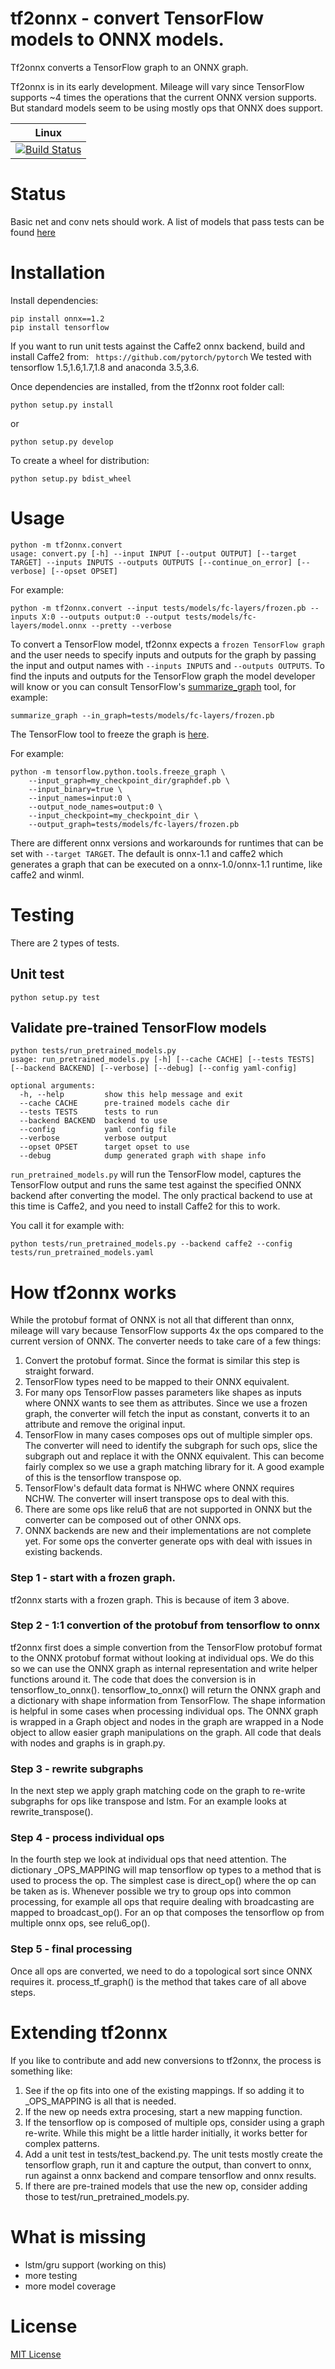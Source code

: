 tf2onnx - convert TensorFlow models to ONNX models.
========

Tf2onnx converts a TensorFlow graph to an ONNX graph.

Tf2onnx is in its early development. Mileage will vary since TensorFlow supports ~4 times the operations that the current ONNX version supports. But standard models seem to be using mostly ops that ONNX does support.

| Linux |
|-------|
| [![Build Status](https://travis-ci.org/tensorflow-onnx/tensorflow-onnx.svg?branch=master)](https://travis-ci.org/onnx/tensorflow-onnx) |

# Status
Basic net and conv nets should work. A list of models that pass tests can be found [here](tests/run_pretrained_models.yaml)

# Installation
Install dependencies:
```
pip install onnx==1.2
pip install tensorflow
```
If you want to run unit tests against the Caffe2 onnx backend, build and install Caffe2 from: ```
https://github.com/pytorch/pytorch```
We tested with tensorflow 1.5,1.6,1.7,1.8 and anaconda 3.5,3.6.

Once dependencies are installed, from the tf2onnx root folder call:
```
python setup.py install
```
or 
```
python setup.py develop
```

To create a wheel for distribution:
```
python setup.py bdist_wheel
```
# Usage
```
python -m tf2onnx.convert
usage: convert.py [-h] --input INPUT [--output OUTPUT] [--target TARGET] --inputs INPUTS --outputs OUTPUTS [--continue_on_error] [--verbose] [--opset OPSET]
```
For example:
```
python -m tf2onnx.convert --input tests/models/fc-layers/frozen.pb --inputs X:0 --outputs output:0 --output tests/models/fc-layers/model.onnx --pretty --verbose
```

To convert a TensorFlow model, tf2onnx expects a ```frozen TensorFlow graph``` and the user needs to specify inputs and outputs for the graph by passing the input and output
names with ```--inputs INPUTS``` and ```--outputs OUTPUTS```. 
To find the inputs and outputs for the TensorFlow graph the model developer will know or you can consult TensorFlow's [summarize_graph](https://github.com/tensorflow/tensorflow/tree/master/tensorflow/tools/graph_transforms) tool, for example:
```
summarize_graph --in_graph=tests/models/fc-layers/frozen.pb
```

The TensorFlow tool to freeze the graph is [here](https://github.com/tensorflow/tensorflow/blob/master/tensorflow/python/tools/freeze_graph.py).

For example:
```
python -m tensorflow.python.tools.freeze_graph \
    --input_graph=my_checkpoint_dir/graphdef.pb \
    --input_binary=true \
    --input_names=input:0 \
    --output_node_names=output:0 \
    --input_checkpoint=my_checkpoint_dir \
    --output_graph=tests/models/fc-layers/frozen.pb
```

There are different onnx versions and workarounds for runtimes that can be set with ```--target TARGET```. The default is onnx-1.1 and caffe2 which generates a graph
that can be executed on a onnx-1.0/onnx-1.1 runtime, like caffe2 and winml.

# Testing
There are 2 types of tests.

## Unit test
```
python setup.py test
```

## Validate pre-trained TensorFlow models
```
python tests/run_pretrained_models.py
usage: run_pretrained_models.py [-h] [--cache CACHE] [--tests TESTS] [--backend BACKEND] [--verbose] [--debug] [--config yaml-config]

optional arguments:
  -h, --help         show this help message and exit
  --cache CACHE      pre-trained models cache dir
  --tests TESTS      tests to run
  --backend BACKEND  backend to use
  --config           yaml config file
  --verbose          verbose output
  --opset OPSET      target opset to use
  --debug            dump generated graph with shape info
```
```run_pretrained_models.py``` will run the TensorFlow model, captures the TensorFlow output and runs the same test against the specified ONNX backend after converting the model. The only practical backend to use at this time is Caffe2, and you need to install Caffe2 for this to work.

You call it for example with:
```
python tests/run_pretrained_models.py --backend caffe2 --config tests/run_pretrained_models.yaml
```
# How tf2onnx works
While the protobuf format of ONNX is not all that different than onnx, mileage will vary because TensorFlow supports 4x the ops compared to the current version of ONNX.
The converter needs to take care of a few things:
1. Convert the protobuf format. Since the format is similar this step is straight forward.
2. TensorFlow types need to be mapped to their ONNX equivalent.
3. For many ops TensorFlow passes parameters like shapes as inputs where ONNX wants to see them as attributes. Since we use a frozen graph, the converter will fetch the input as constant, converts it to an attribute and remove the original input.
4. TensorFlow in many cases composes ops out of multiple simpler ops. The converter will need to identify the subgraph for such ops, slice the subgraph out and replace it with the ONNX equivalent. This can become fairly complex so we use a graph matching library for it. A good example of this is the tensorflow transpose op.
5. TensorFlow's default data format is NHWC where ONNX requires NCHW. The converter will insert transpose ops to deal with this.
6. There are some ops like relu6 that are not supported in ONNX but the converter can be composed out of other ONNX ops.
7. ONNX backends are new and their implementations are not complete yet. For some ops the converter generate ops with deal with issues in existing backends.

### Step 1 - start with a frozen graph.
tf2onnx starts with a frozen graph. This is because of item 3 above.

### Step 2 - 1:1 convertion of the protobuf from tensorflow to onnx
tf2onnx first does a simple convertion from the TensorFlow protobuf format to the ONNX protobuf format without looking at individual ops.
We do this so we can use the ONNX graph as internal representation and write helper functions around it.
The code that does the conversion is in tensorflow_to_onnx(). tensorflow_to_onnx() will return the ONNX graph and a dictionary with shape information from TensorFlow. The shape information is helpful in some cases when processing individual ops. 
The ONNX graph is wrapped in a Graph object and nodes in the graph are wrapped in a Node object to allow easier graph manipulations on the graph. All code that deals with nodes and graphs is in graph.py.

### Step 3 - rewrite subgraphs
In the next step we apply graph matching code on the graph to re-write subgraphs for ops like transpose and lstm. For an example looks at rewrite_transpose().

### Step 4 - process individual ops
In the fourth step we look at individual ops that need attention. The dictionary _OPS_MAPPING will map tensorflow op types to a method that is used to process the op. The simplest case is direct_op() where the op can be taken as is. Whenever possible we try to group ops into common processing, for example all ops that require dealing with broadcasting are mapped to broadcast_op(). For an op that composes the tensorflow op from multiple onnx ops, see relu6_op().

### Step 5 - final processing
Once all ops are converted, we need to do a topological sort since ONNX requires it. process_tf_graph() is the method that takes care of all above steps.

# Extending tf2onnx
If you like to contribute and add new conversions to tf2onnx, the process is something like:
1. See if the op fits into one of the existing mappings. If so adding it to _OPS_MAPPING is all that is needed.
2. If the new op needs extra procesing, start a new mapping function.
3. If the tensorflow op is composed of multiple ops, consider using a graph re-write. While this might be a little harder initially, it works better for complex patterns.
4. Add a unit test in tests/test_backend.py. The unit tests mostly create the tensorflow graph, run it and capture the output, than convert to onnx, run against a onnx backend and compare tensorflow and onnx results. 
5. If there are pre-trained models that use the new op, consider adding those to test/run_pretrained_models.py.

# What is missing
- lstm/gru support (working on this)
- more testing
- more model coverage

# License

[MIT License](LICENSE)

